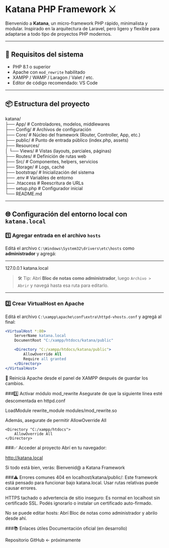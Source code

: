 # Katana PHP Framework ⚔️

Bienvenido a **Katana**, un micro-framework PHP rápido, minimalista y modular. Inspirado en la arquitectura de Laravel, pero ligero y flexible para adaptarse a todo tipo de proyectos PHP modernos.

---

## 🚀 Requisitos del sistema

- PHP 8.1 o superior
- Apache con `mod_rewrite` habilitado
- XAMPP / WAMP / Laragon / Valet / etc.
- Editor de código recomendado: VS Code

---

## 📦 Estructura del proyecto

katana/    
├── App/ # Controladores, modelos, middlewares  
├── Config/ # Archivos de configuración   
├── Core/ # Núcleo del framework (Router, Controller, App, etc.)    
├── public/ # Punto de entrada público (index.php, assets)   
├── Resources/  
│ └── Views/ # Vistas (layouts, parciales, páginas)  
├── Routes/ # Definición de rutas web  
├── Src/ # Componentes, helpers, servicios  
├── Storage/ # Logs, caché  
├── bootstrap/ # Inicialización del sistema  
├── .env # Variables de entorno  
├── .htaccess # Reescritura de URLs  
├── setup.php # Configurador inicial  
└── README.md                                                


---

## 🌐 Configuración del entorno local con `katana.local`

### 1️⃣ Agregar entrada en el archivo `hosts`

Editá el archivo `C:\Windows\System32\drivers\etc\hosts` como **administrador** y agregá:

---
127.0.0.1 katana.local


> 🛠️ Tip: Abrí **Bloc de notas como administrador**, luego `Archivo > Abrir` y navegá hasta esa ruta para editarlo.

---

### 2️⃣ Crear VirtualHost en Apache

Editá el archivo `C:\xampp\apache\conf\extra\httpd-vhosts.conf` y agregá al final:

```apache
<VirtualHost *:80>
    ServerName katana.local
    DocumentRoot "C:/xampp/htdocs/katana/public"

    <Directory "C:/xampp/htdocs/katana/public">
        AllowOverride All
        Require all granted
    </Directory>
</VirtualHost>
```

📌 Reiniciá Apache desde el panel de XAMPP después de guardar los cambios.

###3️⃣ Activar módulo mod_rewrite
Asegurate de que la siguiente línea esté descomentada en httpd.conf

LoadModule rewrite_module modules/mod_rewrite.so

Además, asegurate de permitir AllowOverride All

```
<Directory "C:/xampp/htdocs">
    AllowOverride All
</Directory>
```

###✅ Acceder al proyecto
Abrí en tu navegador:

http://katana.local

Si todo está bien, verás:
Bienvenid@ a Katana Framework

###⚠️ Errores comunes
404 en localhost/katana/public/: Este framework está pensado para funcionar bajo katana.local. Usar rutas relativas puede causar errores.

HTTPS tachado o advertencia de sitio inseguro: Es normal en localhost sin certificado SSL. Podés ignorarlo o instalar un certificado auto-firmado.

No se puede editar hosts: Abrí Bloc de notas como administrador y abrilo desde ahí.

###📚 Enlaces útiles
Documentación oficial (en desarrollo)

Repositorio GitHub ← próximamente



